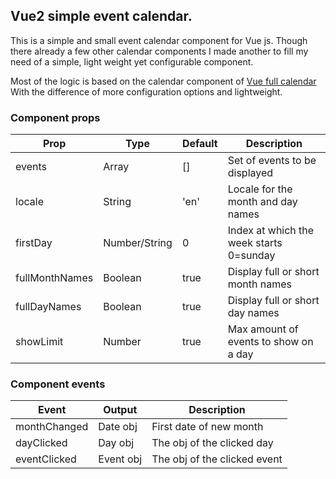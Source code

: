 ## Vue2 simple event calendar.

This is a simple and small event calendar component for Vue js. Though there already a few other
calendar components I made another to fill my need of a simple, light weight yet configurable component.

Most of the logic is based on the calendar component of  [Vue full calendar](https://github.com/Wanderxx/vue-fullcalendar)
With the difference of more configuration options and lightweight.

### Component props

| Prop                  | Type            | Default     | Description                              |
|-----------------------|-----------------|-------------|------------------------------------------|
| events                | Array           | []          | Set of events to be displayed            |
| locale                | String          | 'en'        | Locale for the month and day names       |
| firstDay              | Number/String   | 0           | Index at which the week starts 0=sunday  |
| fullMonthNames        | Boolean         | true        | Display full or short month names        |
| fullDayNames          | Boolean         | true        | Display full or short day names          |
| showLimit             | Number          | true        | Max amount of events to show on a day    |

### Component events

| Event                 | Output          | Description                  |               
|-----------------------|-----------------|------------------------------|
| monthChanged          | Date obj        | First date of new month      |
| dayClicked            | Day obj         | The obj of the clicked day   |
| eventClicked          | Event obj       | The obj of the clicked event |